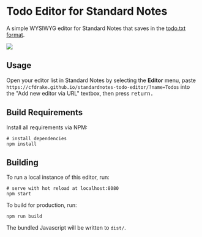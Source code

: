 # Todo Editor for Standard Notes

A simple WYSIWYG editor for Standard Notes that saves in the [todo.txt format](https://github.com/ginatrapani/todo.txt-cli/wiki/The-Todo.txt-Format).

![](https://github.com/cfdrake/standardnotes-todo-editor/raw/master/.github/screenshot.png)

## Usage

Open your editor list in Standard Notes by selecting the **Editor** menu, paste `https://cfdrake.github.io/standardnotes-todo-editor/?name=Todos` into the "Add new editor via URL" textbox, then press <kbd>return</kdb>.

## Build Requirements

Install all requirements via NPM:

```
# install dependencies
npm install
```

## Building

To run a local instance of this editor, run:

```
# serve with hot reload at localhost:8080
npm start
```

To build for production, run:

```
npm run build
```

The bundled Javascript will be written to `dist/`.
